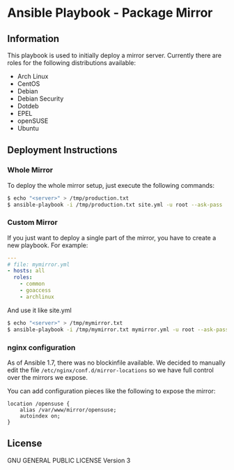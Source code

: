 # Ansible Playbook - Package Mirror

## Information
This playbook is used to initially deploy a mirror server. Currently there are
roles for the following distributions available:
* Arch Linux
* CentOS
* Debian
* Debian Security
* Dotdeb
* EPEL
* openSUSE
* Ubuntu

## Deployment Instructions

### Whole Mirror
To deploy the whole mirror setup, just execute the following commands:
```bash
$ echo "<server>" > /tmp/production.txt
$ ansible-playbook -i /tmp/production.txt site.yml -u root --ask-pass
```

### Custom Mirror
If you just want to deploy a single part of the mirror, you have to create a 
new playbook. For example:
```yaml
---
# file: mymirror.yml
- hosts: all
  roles:
    - common
    - goaccess
    - archlinux
```
And use it like site.yml
```bash
$ echo "<server>" > /tmp/mymirror.txt
$ ansible-playbook -i /tmp/mymirror.txt mymirror.yml -u root --ask-pass
```
### nginx configuration

As of Ansible 1.7, there was no blockinfile available. 
We decided to manually edit the file `/etc/nginx/conf.d/mirror-locations`
so we have full control over the mirrors we expose.

You can add configuration pieces like the following to expose the mirror:

```
location /opensuse {
    alias /var/www/mirror/opensuse;
    autoindex on;
}
```

## License

GNU GENERAL PUBLIC LICENSE Version 3
